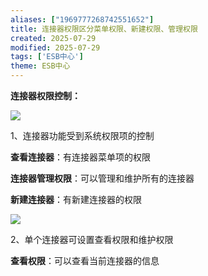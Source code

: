 ```yaml
---
aliases: ["1969777268742551652"]
title: 连接器权限区分菜单权限、新建权限、管理权限
created: 2025-07-29
modified: 2025-07-29
tags: ['ESB中心']
theme: ESB中心
---
```


**连接器权限控制：**

**![](https://myhelpdoc.oss-cn-heyuan.aliyuncs.com/mdimages/d1f8ff829458a496bd0893c5b050b311.jpg)**

1、连接器功能受到系统权限项的控制

**查看连接器**：有连接器菜单项的权限

**连接器管理权限**：可以管理和维护所有的连接器

**新建连接器**：有新建连接器的权限

![](https://myhelpdoc.oss-cn-heyuan.aliyuncs.com/mdimages/2226e8806776b8792f662b89b7e6a948.jpg)

2、单个连接器可设置查看权限和维护权限

**查看权限**：可以查看当前连接器的信息

